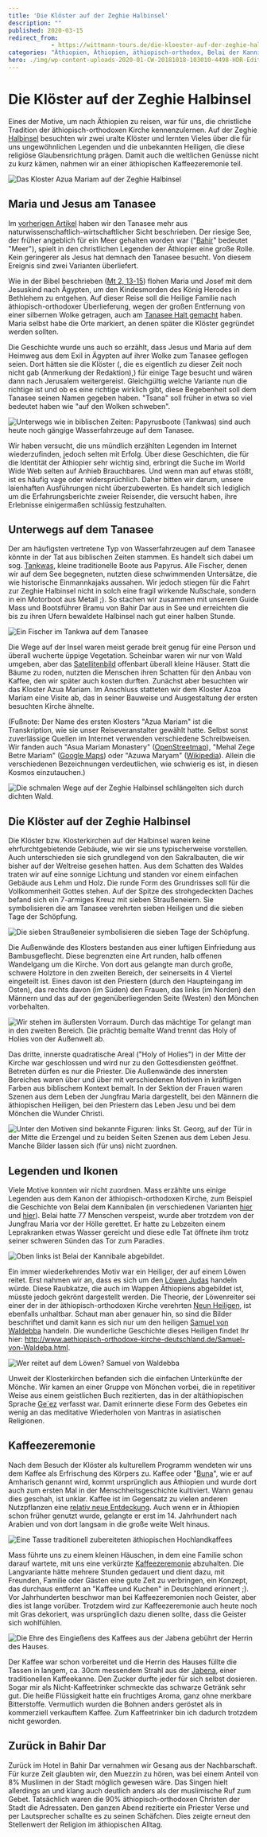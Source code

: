 ```yaml
---
title: 'Die Klöster auf der Zeghie Halbinsel'
description: ""
published: 2020-03-15
redirect_from: 
            - https://wittmann-tours.de/die-kloester-auf-der-zeghie-halbinsel/
categories: "Äthiopien, Äthiopien, äthiopisch-orthodox, Belai der Kannibale, Jesus, Kaffee, Kaffeezeremonie, Kloster, Legende, Religion, Samuel von Waldebba, Tanasee, Zeghie Halbinsel"
hero: ./img/wp-content-uploads-2020-01-CW-20181018-103010-4498-HDR-Edit-1024x683.jpg
---
```

# Die Klöster auf der Zeghie Halbinsel

Eines der Motive, um nach Äthiopien zu reisen, war für uns, die christliche Tradition der äthiopisch-orthodoxen Kirche kennenzulernen. Auf der Zeghie [Halbinsel](https://en.wikipedia.org/wiki/Zege_Peninsula) besuchten wir zwei uralte Klöster und lernten Vieles über die für uns ungewöhnlichen Legenden und die unbekannten Heiligen, die diese religiöse Glaubensrichtung prägen. Damit auch die weltlichen Genüsse nicht zu kurz kämen, nahmen wir an einer äthiopischen Kaffeezeremonie teil.

![Das Kloster Azua Mariam auf der Zeghie Halbinsel](./img/wp-content-uploads-2020-01-CW-20181018-103010-4498-HDR-Edit-1024x683.jpg)

<!--more-->

## Maria und Jesus am Tanasee

Im [vorherigen Artikel](http://wittmann-tours.de/bahir-dar-und-die-wasserfaelle-des-blauen-nil) haben wir den Tanasee mehr aus naturwissenschaftlich-wirtschaftlicher Sicht beschrieben. Der riesige See, der früher angeblich für ein Meer gehalten worden war ("[Bahir](https://translate.google.com/#view=home&op=translate&sl=am&tl=de&text=%E1%89%A3%E1%88%95%E1%88%AD)" bedeutet "Meer"), spielt in den christlichen Legenden der Äthiopier eine große Rolle. Kein geringerer als Jesus hat demnach den Tanasee besucht. Von diesem Ereignis sind zwei Varianten überliefert.

Wie in der Bibel beschrieben ([Mt 2, 13-15](https://www.die-bibel.de/bibelstelle/Mt2,13-15/EUE/)) flohen Maria und Josef mit dem Jesuskind nach Ägypten, um den Kindesmorden des König Herodes in Bethlehem zu entgehen. Auf dieser Reise soll die Heilige Familie nach äthiopisch-orthodoxer Überlieferung, wegen der großen Entfernung von einer silbernen Wolke getragen, auch am [Tanasee Halt gemacht](https://books.google.de/books?id=PAL31DP658MC&pg=PA24&lpg=PA24&dq=Maria+Jesus+Tanasee&source=bl&ots=e6RtOX7gOB&sig=ACfU3U3n7euXe9vzDJl50Q1xGjfL5u5VZA&hl=de&sa=X&ved=2ahUKEwiRqNrgvKHnAhXMyqQKHXrcBioQ6AEwD3oECAcQAQ#v=onepage&q=Maria%20Jesus%20Tanasee&f=false) haben. Maria selbst habe die Orte markiert, an denen später die Klöster gegründet werden sollten.

Die Geschichte wurde uns auch so erzählt, dass Jesus und Maria auf dem Heimweg aus dem Exil in Ägypten auf ihrer Wolke zum Tanasee geflogen seien. Dort hätten sie die Klöster (, die es eigentlich zu dieser Zeit noch nicht gab (Anmerkung der Redaktion),) für einige Tage besucht und wären dann nach Jerusalem weitergereist. Gleichgültig welche Variante nun die richtige ist und ob es eine richtige wirklich gibt, diese Begebenheit soll dem Tanasee seinen Namen gegeben haben. "Tsana" soll früher in etwa so viel bedeutet haben wie "auf den Wolken schweben".

![Unterwegs wie in biblischen Zeiten: Papyrusboote (Tankwas) sind auch heute noch gängige Wasserfahrzeuge auf dem Tanasee.](./img/wp-content-uploads-2020-01-CW-20181018-130304-1946-HDR-1024x683.jpg)

Wir haben versucht, die uns mündlich erzählten Legenden im Internet wiederzufinden, jedoch selten mit Erfolg. Über diese Geschichten, die für die Identität der Äthiopier sehr wichtig sind, erbringt die Suche im World Wide Web selten auf Anhieb Brauchbares. Und wenn man auf etwas stößt, ist es häufig vage oder widersprüchlich. Daher bitten wir darum, unsere laienhaften Ausführungen nicht überzubewerten. Es handelt sich lediglich um die Erfahrungsberichte zweier Reisender, die versucht haben, ihre Erlebnisse einigermaßen schlüssig festzuhalten.

## Unterwegs auf dem Tanasee

Der am häufigsten vertretene Typ von Wasserfahrzeugen auf dem Tanasee könnte in der Tat aus biblischen Zeiten stammen. Es handelt sich dabei um sog. [Tankwas](https://en.wikipedia.org/wiki/Tankwa), kleine traditionelle Boote aus Papyrus. Alle Fischer, denen wir auf dem See begegneten, nutzten diese schwimmenden Untersätze, die wie historische Einmannkajaks aussahen. Wir jedoch stiegen für die Fahrt zur Zeghie Halbinsel nicht in solch eine fragil wirkende Nußschale, sondern in ein Motorboot aus Metall ;). So stachen wir zusammen mit unserem Guide Mass und Bootsführer Bramu von Bahir Dar aus in See und erreichten die bis zu ihren Ufern bewaldete Halbinsel nach gut einer halben Stunde.

![Ein Fischer im Tankwa auf dem Tanasee](./img/wp-content-uploads-2020-01-CW-20181018-135209-4655-1024x683.jpg)

Die Wege auf der Insel waren meist gerade breit genug für eine Person und überall wucherte üppige Vegetation. Scheinbar waren wir nur von Wald umgeben, aber das [Satellitenbild](https://www.google.de/maps/place/Zege+Peninsula/@11.6997256,37.3406102,3026m/data=!3m1!1e3!4m5!3m4!1s0x1644cb0f3d65e3cf:0x680bbb08c3c87185!8m2!3d11.7!4d37.3333333) offenbart überall kleine Häuser. Statt die Bäume zu roden, nutzten die Menschen ihren Schatten für den Anbau von Kaffee, den wir später auch kosten durften. Zunächst aber besuchten wir das Kloster Azua Mariam. Im Anschluss statteten wir dem Kloster Azoa Mariam eine Visite ab, das in seiner Bauweise und Ausgestaltung der ersten besuchten Kirche ähnelte.

(Fußnote: Der Name des ersten Klosters "Azua Mariam" ist die Transkription, wie sie unser Reiseveranstalter gewählt hatte. Selbst sonst zuverlässige Quellen im Internet verwenden verschiedene Schreibweisen. Wir fanden auch "Asua Mariam Monastery" ([OpenStreetmap](https://www.openstreetmap.org/?mlat=11.704191933333&mlon=37.3556025&zoom=15#map=19/11.70428/37.35541)), "Mehal Zege Betre Mariam" ([Google Maps](https://www.google.com/maps/place/Mehal+Zege+Betre+Mariam/@11.7043309,37.3545662,655m/data=!3m2!1e3!4b1!4m5!3m4!1s0x1644cb9bfb061e2b:0xb8e8972b0d6c8664!8m2!3d11.7043309!4d37.3553639?hl=de)) oder "Azuwa Maryam" ([Wikipedia](https://en.wikipedia.org/wiki/Zege_Peninsula#Azuwa_Maryam)). Allein die verschiedenen Bezeichnungen verdeutlichen, wie schwierig es ist, in diesen Kosmos einzutauchen.)

![Die schmalen Wege auf der Zeghie Halbinsel schlängelten sich durch dichten Wald.](./img/wp-content-uploads-2020-01-CW-20181018-120114-4558-1024x683.jpg)

## Die Klöster auf der Zeghie Halbinsel

Die Klöster bzw. Klosterkirchen auf der Halbinsel waren keine ehrfurchtgebietende Gebäude, wie wir sie uns typischerweise vorstellen. Auch unterschieden sie sich grundlegend von den Sakralbauten, die wir bisher auf der Weltreise gesehen hatten. Aus dem Schatten des Waldes traten wir auf eine sonnige Lichtung und standen vor einem einfachen Gebäude aus Lehm und Holz. Die runde Form des Grundrisses soll für die Vollkommenheit Gottes stehen. Auf der Spitze des strohgedeckten Daches befand sich ein 7-armiges Kreuz mit sieben Straußeneiern. Sie symbolisieren die am Tanasee verehrten sieben Heiligen und die sieben Tage der Schöpfung.

![Die sieben Straußeneier symbolisieren die sieben Tage der Schöpfung.](http://wittmann-tours.de/wp-content/uploads/2020/01/CW-20181018-125659-4620-1024x683.jpg)

Die Außenwände des Klosters bestanden aus einer luftigen Einfriedung aus Bambusgeflecht. Diese begrenzten eine Art runden, halb offenen Wandelgang um die Kirche. Von dort aus gelangte man durch große, schwere Holztore in den zweiten Bereich, der seinerseits in 4 Viertel eingeteilt ist. Eines davon ist den Priestern (durch den Haupteingang im Osten), das rechts davon (im Süden) den Frauen, das links (im Norden) den Männern und das auf der gegenüberliegenden Seite (Westen) den Mönchen vorbehalten.

![Wir stehen im äußersten Vorraum. Durch das mächtige Tor gelangt man in den zweiten Bereich. Die prächtig bemalte Wand trennt das Holy of Holies von der Außenwelt ab.](http://wittmann-tours.de/wp-content/uploads/2020/01/CW-20181018-124828-4594-HDR-1024x683.jpg)

Das dritte, innerste quadratische Areal ("Holy of Holies") in der Mitte der Kirche war geschlossen und wird nur zu den Gottesdiensten geöffnet. Betreten dürfen es nur die Priester. Die Außenwände des innersten Bereiches waren über und über mit verschiedenen Motiven in kräftigen Farben aus biblischem Kontext bemalt. In der Sektion der Frauen waren Szenen aus dem Leben der Jungfrau Maria dargestellt, bei den Männern die äthiopischen Heiligen, bei den Priestern das Leben Jesu und bei dem Mönchen die Wunder Christi.

![Unter den Motiven sind bekannte Figuren: links St. Georg, auf der Tür in der Mitte die Erzengel und zu beiden Seiten Szenen aus dem Leben Jesu. Manche Bilder lassen sich (für uns) nicht zuordnen.](http://wittmann-tours.de/wp-content/uploads/2020/01/CW-20181018-104135-4505-1024x683.jpg)

## Legenden und Ikonen

Viele Motive konnten wir nicht zuordnen. Mass erzählte uns einige Legenden aus dem Kanon der äthiopisch-orthodoxen Kirche, zum Beispiel die Geschichte von Belai dem Kannibalen (in verschiedenen Varianten [hier](https://books.google.de/books?id=mLC7CgAAQBAJ&pg=PA27&lpg=PA27&dq=ethiopia+cannibalism+saint&source=bl&ots=ZDW3us1H8z&sig=ACfU3U3PrN1h2guEv3RvGw9mPTYo5miV_w&hl=de&sa=X&ved=2ahUKEwja7uP916HnAhWD-6QKHfAGBUk4ChDoATABegQICRAB#v=onepage&q=ethiopia%20cannibalism%20saint&f=false) und [hier](http://www.morrisgraham.com/humanitarian-leadership-and-embracing-the-unknown-reflections-on-a-field-trip-to-ethiopia/)). Belai hatte 77 Menschen verspeist, wurde aber trotzdem von der Jungfrau Maria vor der Hölle gerettet. Er hatte zu Lebzeiten einem Leprakranken etwas Wasser gereicht und diese edle Tat öffnete ihm trotz seiner schweren Sünden das Tor zum Paradies.

![Oben links ist Belai der Kannibale abgebildet.](http://wittmann-tours.de/wp-content/uploads/2020/01/CW-20181018-123317-4566-1024x683.jpg)

Ein immer wiederkehrendes Motiv war ein Heiliger, der auf einem Löwen reitet. Erst nahmen wir an, dass es sich um den [Löwen Judas](https://de.wikipedia.org/wiki/Löwe_Judas#Der_Löwe_von_Juda_in_der_äthiopischen_Tradition) handeln würde. Diese Raubkatze, die auch im Wappen Äthiopiens abgebildet ist, müsste jedoch gekrönt dargestellt werden. Die Theorie, der Löwenreiter sei einer der in der äthiopisch-orthodoxen Kirche verehrten [Neun Heiligen](https://en.wikipedia.org/wiki/Nine_Saints), ist ebenfalls unhaltbar. Schaut man aber genauer hin, so sind die Bilder beschriftet und damit kann es sich nur um den heiligen [Samuel von Waldebba](https://en.wikipedia.org/wiki/Samuel_of_Waldebba) handeln. Die wunderliche Geschichte dieses Heiligen findet Ihr hier: <http://www.aethiopisch-orthodoxe-kirche-deutschland.de/Samuel-von-Waldeba.html>.

![Wer reitet auf dem Löwen? Samuel von Waldebba](http://wittmann-tours.de/wp-content/uploads/2020/01/CW-20181018-124009-4571-1024x683.jpg)

Unweit der Klosterkirchen befanden sich die einfachen Unterkünfte der Mönche. Wir kamen an einer Gruppe von Mönchen vorbei, die in repetitiver Weise aus einem geistlichen Buch rezitierten, das in der altäthiopischen Sprache [Ge´ez](https://de.wikipedia.org/wiki/%C3%84thiopische_Schrift) verfasst war. Damit erinnerte diese Form des Gebetes ein wenig an das meditative Wiederholen von Mantras in asiatischen Religionen.

## Kaffeezeremonie

Nach dem Besuch der Klöster als kulturellem Programm wendeten wir uns dem Kaffee als Erfrischung des Körpers zu. Kaffee oder "[Buna](https://translate.google.com/#view=home&op=translate&sl=am&tl=de&text=%E1%89%A1%E1%8A%93)", wie er auf Amharisch genannt wird, kommt ursprünglich aus Äthiopien und wurde dort auch zum ersten Mal in der Menschheitsgeschichte kultiviert. Wann genau dies geschah, ist unklar. Kaffee ist im Gegensatz zu vielen anderen Nutzpflanzen eine [relativ neue Entdeckung](https://de.wikipedia.org/wiki/Kaffee#Ursprungslegenden,_Entdeckung_und_Etymologie). Auch wenn er in Äthiopien schon früher genutzt wurde, gelangte er erst im 14. Jahrhundert nach Arabien und von dort langsam in die große weite Welt hinaus.

![Eine Tasse traditionell zubereiteten äthiopischen Hochlandkaffees](http://wittmann-tours.de/wp-content/uploads/2020/01/APC_2180-1024x768.jpg)

Mass führte uns zu einem kleinen Häuschen, in dem eine Familie schon darauf wartete, mit uns eine verkürzte [Kaffeezeremonie](https://en.wikipedia.org/wiki/Coffee_ceremony) abzuhalten. Die Langvariante hätte mehrere Stunden gedauert und dient dazu, mit Freunden, Familie oder Gästen eine gute Zeit zu verbringen, ein Konzept, das durchaus entfernt an "Kaffee und Kuchen" in Deutschland erinnert ;). Vor Jahrhunderten beschwor man bei Kaffeezeremonien noch Geister, aber dies ist lange vorüber. Trotzdem wird zur Kaffeezeremonie auch heute noch mit Gras dekoriert, was ursprünglich dazu dienen sollte, dass die Geister sich wohlfühlen.

![Die Ehre des Eingießens des Kaffees aus der Jabena gebührt der Herrin des Hauses.](http://wittmann-tours.de/wp-content/uploads/2020/01/CW-20181018-112612-1934-683x1024.jpg)

Der Kaffee war schon vorbereitet und die Herrin des Hauses füllte die Tassen in langem, ca. 30cm messendem Strahl aus der [Jabena](https://de.wikipedia.org/wiki/Jabana), einer traditionellen Kaffeekanne. Den Zucker durfte jeder für sich selbst dosieren. Sogar mir als Nicht-Kaffeetrinker schmeckte das schwarze Getränk sehr gut. Die heiße Flüssigkeit hatte ein fruchtiges Aroma, ganz ohne merkbare Bitterstoffe. Vermutlich wurden die Bohnen anders geröstet als in kommerziell verkauftem Kaffee. Zum Kaffeetrinker bin ich dadurch trotzdem nicht geworden.

## Zurück in Bahir Dar

Zurück im Hotel in Bahir Dar vernahmen wir Gesang aus der Nachbarschaft. Für kurze Zeit glaubten wir, den Muezzin zu hören, was bei einem Anteil von 8% Muslimen in der Stadt möglich gewesen wäre. Das Singen hielt allerdings an und klang auch deutlich anders als der muslimische Ruf zum Gebet. Tatsächlich waren die 90% äthiopisch-orthodoxen Christen der Stadt die Adressaten. Den ganzen Abend rezitierte ein Priester Verse und per Lautsprecher schallte es zu seinen Schäfchen. Dies zeigte erneut den Stellenwert der Religion im äthiopischen Alltag.
